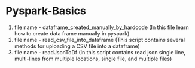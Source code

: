 # Pyspark-Basics

1) file name - dataframe_created_manually_by_hardcode (In this file learn how to create data frame manually in pyspark)
2) file name - read_csv_file_into_dataframe (This script contains several methods for uploading a CSV file into a dataframe)
3) file name - readJsonToDf (In this script contains read json single line, multi-lines from multiple locations, single file, and multiple files)  
